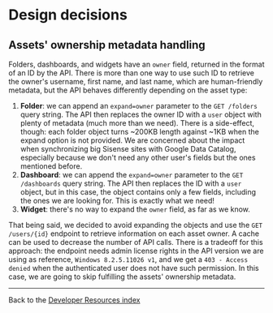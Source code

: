 # Design decisions

## Assets' ownership metadata handling

Folders, dashboards, and widgets have an `owner` field, returned in the format
of an ID by the API. There is more than one way to use such ID to retrieve the
owner's username, first name, and last name, which are human-friendly metadata,
but the API behaves differently depending on the asset type:

1. **Folder**: we can append an `expand=owner` parameter to the `GET /folders`
   query string. The API then replaces the owner ID with a `user` object with
   plenty of metadata (much more than we need). There is a side-effect, though:
   each folder object turns ~200KB length against ~1KB when the expand option
   is not provided. We are concerned about the impact when synchronizing big
   Sisense sites with Google Data Catalog, especially because we don't need any
   other user's fields but the ones mentioned before.
1. **Dashboard**: we can append the `expand=owner` parameter to the
   `GET /dashboards` query string. The API then replaces the ID with a `user`
   object, but in this case, the object contains only a few fields, including
   the ones we are looking for. This is exactly what we need!
1. **Widget**: there's no way to expand the `owner` field, as far as we know.


That being said, we decided to avoid expanding the objects and use the 
`GET /users/{id}` endpoint to retrieve information on each asset owner. A cache
can be used to decrease the number of API calls. There is a tradeoff for this
approach: the endpoint needs admin license rights in the API version we are
using as reference, `Windows 8.2.5.11026 v1`, and we get a `403 - Access denied`
when the authenticated user does not have such permission. In this case, we
are going to skip fulfilling the assets' ownership metadata.

---

Back to the [Developer Resources index](..)
